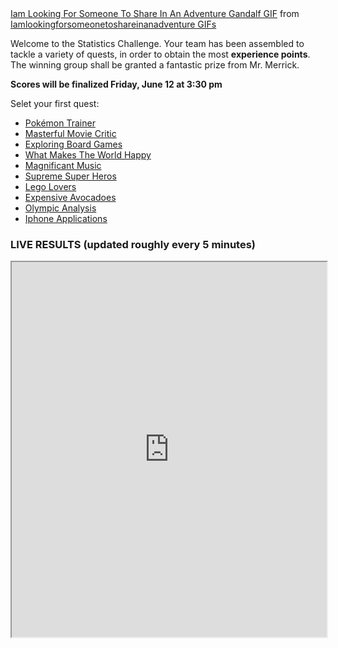 <div class="tenor-gif-embed" data-postid="15651459" data-share-method="host" data-width="100%" data-aspect-ratio="1.8721804511278197"><a href="https://tenor.com/view/iam-looking-for-someone-to-share-in-an-adventure-gandalf-ian-mc-kellen-lord-of-the-rings-gif-15651459">Iam Looking For Someone To Share In An Adventure Gandalf GIF</a> from <a href="https://tenor.com/search/iamlookingforsomeonetoshareinanadventure-gifs">Iamlookingforsomeonetoshareinanadventure GIFs</a></div><script type="text/javascript" async src="https://tenor.com/embed.js"></script>

Welcome to the Statistics Challenge. Your team has been assembled to tackle a variety of quests, in order to obtain the most **experience points**. The winning group shall be granted a fantastic prize from Mr. Merrick. 

**Scores will be finalized Friday, June 12 at 3:30 pm**

Selet your first quest: 
* [Pokémon Trainer](pokemon.md)
* [Masterful Movie Critic](movies.md) 
* [Exploring Board Games](boardgames.md)
* [What Makes The World Happy](happy.md)
* [Magnificant Music](music.md)
* [Supreme Super Heros](hero.md)
* [Lego Lovers](lego.md)
* [Expensive Avocadoes](Avocado.md)
* [Olympic Analysis](Olympics.md)
* [Iphone Applications](Iphone.md)

### LIVE RESULTS (updated roughly every 5 minutes)
<iframe src="https://docs.google.com/spreadsheets/d/e/2PACX-1vTSABs1JVTTg8JbCOBBjTgiqY2lKcqSKFaBHxG7nON6b377Biyf1AMu47zkuyOemIqtrQ7i-0KtZ_2p/pubhtml?gid=904580779&amp;single=true&amp;widget=true&amp;headers=false" width="100%" height = "600"></iframe>



 

